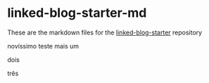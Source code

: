 # linked-blog-starter-md
These are the markdown files for the [linked-blog-starter](https://github.com/matthewwong525/linked-blog-starter) repository

novíssimo teste
mais um

dois

três

